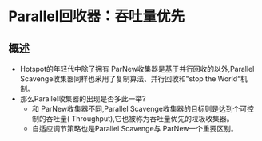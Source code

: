 # Parallel回收器：吞吐量优先

## 概述

- Hotspot的年轻代中除了拥有 ParNew收集器是基于并行回收的以外,Parallel Scavenge收集器同样也釆用了复制算法、并行回收和"stop the World“机制。
- 那么Parallel收集器的出现是否多此一举?
  - 和 ParNew收集器不同,Parallel Scavenge收集器的目标则是达到个可控制的吞吐量( Throughput),它也被称为吞吐量优先的垃圾收集器。
  - 自适应调节策略也是Parallel Scavenge与 ParNew一个重要区别。

